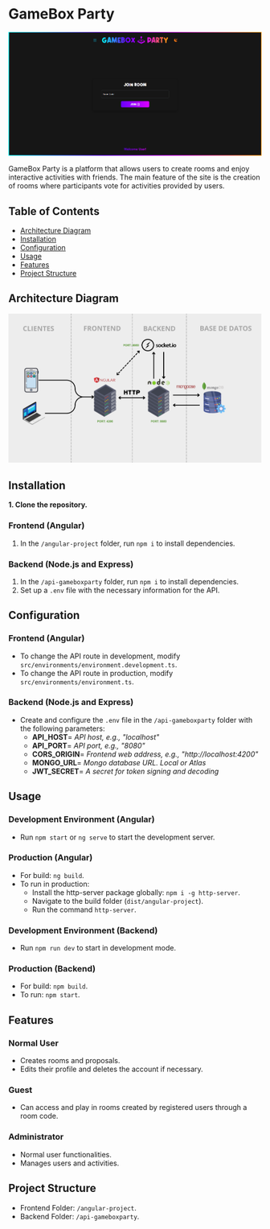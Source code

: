# GameBox Party

![GameBox Party HomePage Screenshot](img/home.png)

GameBox Party is a platform that allows users to create rooms and enjoy interactive activities with friends. The main feature of the site is the creation of rooms where participants vote for activities provided by users.

## Table of Contents

- [Architecture Diagram](#architecture-diagram)
- [Installation](#installation)
- [Configuration](#configuration)
- [Usage](#usage)
- [Features](#features)
- [Project Structure](#project-structure)

## Architecture Diagram

![Architecture](img/structure.png)

## Installation
**1. Clone the repository.**

### Frontend (Angular)
1. In the `/angular-project` folder, run `npm i` to install dependencies.

### Backend (Node.js and Express)
1. In the `/api-gameboxparty` folder, run `npm i` to install dependencies.
2. Set up a `.env` file with the necessary information for the API.

## Configuration

### Frontend (Angular)
- To change the API route in development, modify `src/environments/environment.development.ts`.
- To change the API route in production, modify `src/environments/environment.ts`.

### Backend (Node.js and Express)
- Create and configure the `.env` file in the `/api-gameboxparty` folder with the following parameters:
  - **API_HOST**= _API host, e.g., "localhost"_
  - **API_PORT**= _API port, e.g., "8080"_
  - **CORS_ORIGIN**= _Frontend web address, e.g., "http://localhost:4200"_
  - **MONGO_URL**= _Mongo database URL. Local or Atlas_
  - **JWT_SECRET**= _A secret for token signing and decoding_

## Usage

### Development Environment (Angular)
- Run `npm start` or `ng serve` to start the development server.

### Production (Angular)
- For build: `ng build`.
- To run in production:
  - Install the http-server package globally: `npm i -g http-server`.
  - Navigate to the build folder (`dist/angular-project`).
  - Run the command `http-server`.

### Development Environment (Backend)
- Run `npm run dev` to start in development mode.

### Production (Backend)
- For build: `npm build`.
- To run: `npm start`.

## Features

### Normal User
- Creates rooms and proposals.
- Edits their profile and deletes the account if necessary.

### Guest
- Can access and play in rooms created by registered users through a room code.

### Administrator
- Normal user functionalities.
- Manages users and activities.

## Project Structure

- Frontend Folder: `/angular-project`.
- Backend Folder: `/api-gameboxparty`.